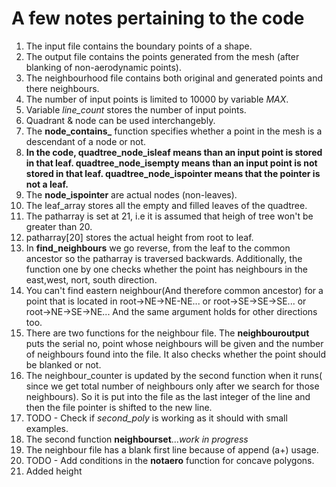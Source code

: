 # A few notes pertaining to the code

1. The input file contains the boundary points of a shape.
2. The output file contains the points generated from the mesh (after blanking of non-aerodynamic points).
3. The neighbourhood file contains both original and generated points and there neighbours.
4. The number of input points is limited to 10000 by variable *MAX*.
5. Variable *line_count* stores the number of input points.
6. Quadrant & node can be used interchangebly.
7. The **node_contains_** function specifies whether a point in the mesh is a descendant of a node or not.
8. **In the code, **quadtree_node_isleaf** means than an input point is stored in that leaf. **quadtree_node_isempty** means than an input point is not stored in that leaf. **quadtree_node_ispointer** means that the pointer is not a leaf.**
9. The **node_ispointer** are actual nodes (non-leaves).
10. The leaf_array stores all the empty and filled leaves of the quadtree.
11. The patharray is set at 21, i.e it is assumed that heigh of tree won't be greater than 20.
12. patharray[20] stores the actual height from root to leaf.
13. In **find_neighbours** we go reverse, from the leaf to the common ancestor so the patharray is traversed backwards. Additionally, the function one by one checks whether the point has neighbours in the east,west, nort, south direction.
14. You can't find eastern neighbour(And therefore common ancestor) for a point that is located in root->NE->NE-NE... or root->SE->SE->SE... or root->NE->SE->NE... And the same argument holds for other directions too.
15. There are two functions for the neighbour file. The **neighbouroutput** puts the serial no, point whose neighbours will be given and the number of neighbours found into the file. It also checks whether the point should be blanked or not.
16. The neighbour_counter is updated by the second function when it runs( since we get total number of neighbours only after we search for those neighbours). So it is put into the file as the last integer of the line and then the file pointer is shifted to the new line.
17. TODO - Check if *second_poly* is working as it should with small examples.
18. The second function **neighbourset**...*work in progress*
19. The neighbour file has a blank first line because of append (a+) usage.
20. TODO - Add conditions in the **notaero** function for concave polygons.
21. Added height